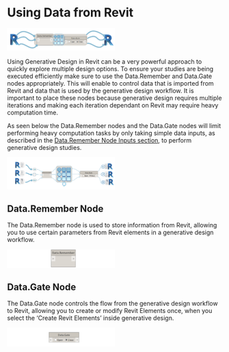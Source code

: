 # Using Data from Revit

<img src="../../assets/hello/dataremember1.png" style="width:50%;"/>

Using Generative Design in Revit can be a very powerful approach to quickly explore multiple design options. To ensure your studies are being executed efficiently make sure to use the Data.Remember and Data.Gate nodes appropriately. This will enable to control data that is imported from Revit and data that is used by the generative design workflow. It is important to place these nodes because generative design requires multiple iterations and making each iteration dependant on Revit may require heavy computation time. 

As seen below the Data.Remember nodes and the Data.Gate nodes will limit performing heavy computation tasks by only taking simple data inputs, as described in the [Data.Remember Node Inputs section](03-06-02_data-remember-node-inputs.md), to perform generative design studies. 

<img src="../../assets/hello/dataremember2.png" style="width:50%;"/>

## Data.Remember Node

The Data.Remember node is used to store information from Revit, allowing you to use certain parameters from Revit elements in a generative design workflow.

<img src="../../assets/hello/dataremember3.png" style="width:50%;"/>

## Data.Gate Node

The Data.Gate node controls the flow from the generative design workflow to Revit, allowing you to create or modify Revit Elements once, when you select the ‘Create Revit Elements’ inside generative design. 

<img src="../../assets/hello/dataremember4.png" style="width:50%;"/>


